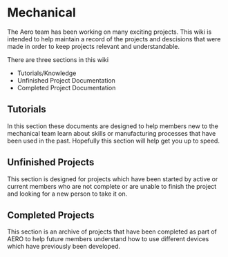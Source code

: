 # Mechanical

The Aero team has been working on many exciting projects. This wiki is intended to help maintain a record of the projects and descisions that were made in order to keep projects relevant and understandable.

There are three sections in this wiki

* Tutorials/Knowledge
* Unfinished Project Documentation
* Completed Project Documentation

## Tutorials
In this section these documents are designed to help members new to the mechanical team learn about skills or manufacturing processes that have been used in the past. Hopefully this section will help get you up to speed.

## Unfinished Projects
This section is designed for projects which have been started by active or current members who are not complete or are unable to finish the project and looking for a new person to take it on.

## Completed Projects
This section is an archive of projects that have been completed as part of AERO to help future members understand how to use different devices which have previously been developed.
